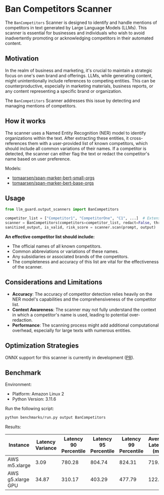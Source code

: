 # Ban Competitors Scanner

The `BanCompetitors` Scanner is designed to identify and handle mentions of competitors in text generated by Large
Language Models (LLMs).
This scanner is essential for businesses and individuals who wish to avoid inadvertently promoting or acknowledging
competitors in their automated content.

## Motivation

In the realm of business and marketing, it's crucial to maintain a strategic focus on one's own brand and offerings.
LLMs, while generating content, might unintentionally include references to competing entities. This can be
counterproductive, especially in marketing materials, business reports, or any content representing a specific brand or
organization.

The `BanCompetitors` Scanner addresses this issue by detecting and managing mentions of competitors.

## How it works

The scanner uses a Named Entity Recognition (NER) model to identify organizations within the text.
After extracting these entities, it cross-references them with a user-provided list of known competitors, which should
include all common variations of their names.
If a competitor is detected, the scanner can either flag the text or redact the competitor's name based on user
preference.

Models:

- [tomaarsen/span-marker-bert-small-orgs](https://huggingface.co/tomaarsen/span-marker-bert-small-orgs)
- [tomaarsen/span-marker-bert-base-orgs](https://huggingface.co/tomaarsen/span-marker-bert-base-orgs)

## Usage

```python
from llm_guard.output_scanners import BanCompetitors

competitor_list = ["Competitor1", "CompetitorOne", "C1", ...]  # Extensive list of competitors
scanner = BanCompetitors(competitors=competitor_list, redact=False, threshold=0.5)
sanitized_output, is_valid, risk_score = scanner.scan(prompt, output)
```

**An effective competitor list should include:**

- The official names of all known competitors.
- Common abbreviations or variations of these names.
- Any subsidiaries or associated brands of the competitors.
- The completeness and accuracy of this list are vital for the effectiveness of the scanner.

## Considerations and Limitations

- **Accuracy**: The accuracy of competitor detection relies heavily on the NER model's capabilities and the
  comprehensiveness of the competitor list.
- **Context Awareness**: The scanner may not fully understand the context in which a competitor's name is used, leading
  to potential over-redaction.
- **Performance**: The scanning process might add additional computational overhead, especially for large texts with
  numerous entities.

## Optimization Strategies

ONNX support for this scanner is currently in development ([PR](https://github.com/tomaarsen/SpanMarkerNER/pull/43)).

## Benchmark

Environment:

- Platform: Amazon Linux 2
- Python Version: 3.11.6

Run the following script:

```sh
python benchmarks/run.py output BanCompetitors
```

Results:

| Instance          | Latency Variance | Latency 90 Percentile | Latency 95 Percentile | Latency 99 Percentile | Average Latency (ms) | QPS    |
|-------------------|------------------|-----------------------|-----------------------|-----------------------|----------------------|--------|
| AWS m5.xlarge     | 3.09             | 780.28                | 804.74                | 824.31                | 719.37               | 116.77 |
| AWS g5.xlarge GPU | 34.87            | 310.17                | 403.29                | 477.79                | 122.94               | 683.25 |
